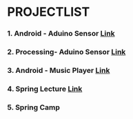 # PROJECTLIST
### 1. Android - Aduino Sensor [Link](https://github.com/minchjung/Android)
### 2. Processing- Aduino Sensor [Link](https://github.com/minchjung/processing3.0)
### 3. Android - Music Player [Link](https://github.com/minchjung/Android)
### 4. Spring Lecture [Link](https://github.com/minchjung/Spring)
### 5. Spring Camp 

